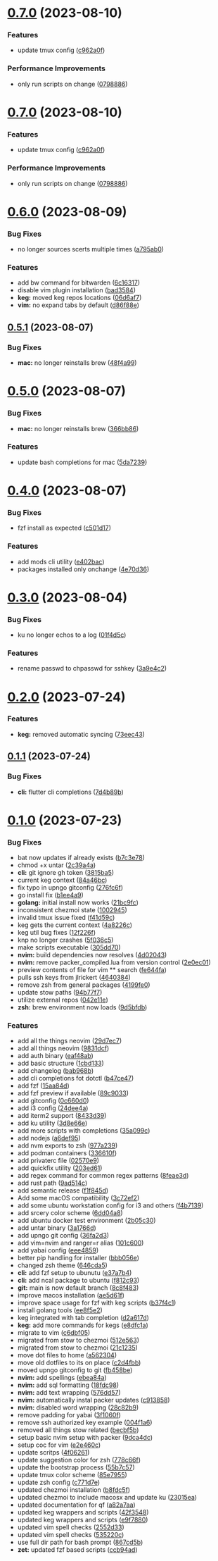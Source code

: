 # [0.7.0](https://github.com/jlrickert/dotfiles/compare/v0.6.0...v0.7.0) (2023-08-10)


### Features

* update tmux config ([c962a0f](https://github.com/jlrickert/dotfiles/commit/c962a0ffe31b09c248cd170f18778c67bd08e30a))


### Performance Improvements

* only run scripts on change ([0798886](https://github.com/jlrickert/dotfiles/commit/0798886b4fb424b965f19eb862d0318da0fd9088))

# [0.7.0](https://github.com/jlrickert/dotfiles/compare/v0.6.0...v0.7.0) (2023-08-10)


### Features

* update tmux config ([c962a0f](https://github.com/jlrickert/dotfiles/commit/c962a0ffe31b09c248cd170f18778c67bd08e30a))


### Performance Improvements

* only run scripts on change ([0798886](https://github.com/jlrickert/dotfiles/commit/0798886b4fb424b965f19eb862d0318da0fd9088))

# [0.6.0](https://github.com/jlrickert/dotfiles/compare/v0.5.1...v0.6.0) (2023-08-09)


### Bug Fixes

* no longer sources scerts multiple times ([a795ab0](https://github.com/jlrickert/dotfiles/commit/a795ab0ed159b8de901e26483389c8076d541c0d))


### Features

* add bw command for bitwarden ([6c16317](https://github.com/jlrickert/dotfiles/commit/6c163172424e980764def161a9abf081f1bb4416))
* disable vim plugin installation ([bad3584](https://github.com/jlrickert/dotfiles/commit/bad358456ff0bc20f6a5aa299111015d8b551871))
* **keg:** moved keg repos locations ([06d6af7](https://github.com/jlrickert/dotfiles/commit/06d6af701ef6abb6b270fc2e5850f9c8c30b4e8f))
* **vim:** no expand tabs by default ([d86f88e](https://github.com/jlrickert/dotfiles/commit/d86f88e1902b022fe7aa428b1894ae8ccab49483))

## [0.5.1](https://github.com/jlrickert/dotfiles/compare/v0.5.0...v0.5.1) (2023-08-07)


### Bug Fixes

* **mac:** no longer reinstalls brew ([48f4a99](https://github.com/jlrickert/dotfiles/commit/48f4a992fc531efdc694fb6dea9f5d8289dc6e2b))

# [0.5.0](https://github.com/jlrickert/dotfiles/compare/v0.4.0...v0.5.0) (2023-08-07)


### Bug Fixes

* **mac:** no longer reinstalls brew ([366bb86](https://github.com/jlrickert/dotfiles/commit/366bb8684f45eab817a03f866cb7aa5cd8ed2900))


### Features

* update bash completions for mac ([5da7239](https://github.com/jlrickert/dotfiles/commit/5da7239ec1a7645ad75aaeb55699b06f4ec22db4))

# [0.4.0](https://github.com/jlrickert/dotfiles/compare/v0.3.0...v0.4.0) (2023-08-07)


### Bug Fixes

* fzf install as expected ([c501d17](https://github.com/jlrickert/dotfiles/commit/c501d172b121eca72b968c1a760c441375a21972))


### Features

* add mods cli utility ([e402bac](https://github.com/jlrickert/dotfiles/commit/e402bac47e38464d0fa2fab7116bd1fe10ee491f))
* packages installed only onchange ([4e70d36](https://github.com/jlrickert/dotfiles/commit/4e70d361f05cbc93cd05827d2248e099b89fa8c9))

# [0.3.0](https://github.com/jlrickert/dotfiles/compare/v0.2.0...v0.3.0) (2023-08-04)


### Bug Fixes

* ku no longer echos to a log ([01f4d5c](https://github.com/jlrickert/dotfiles/commit/01f4d5c49f47cf76d58102a3ff8056ba0e047f88))


### Features

* rename passwd to chpasswd for sshkey ([3a9e4c2](https://github.com/jlrickert/dotfiles/commit/3a9e4c2877f127376c70915dd92d5783e229adc4))

# [0.2.0](https://github.com/jlrickert/dotfiles/compare/v0.1.1...v0.2.0) (2023-07-24)


### Features

* **keg:** removed automatic syncing ([73eec43](https://github.com/jlrickert/dotfiles/commit/73eec43f807388374fa0c37e035d55ad9183d299))

## [0.1.1](https://github.com/jlrickert/dotfiles/compare/v0.1.0...v0.1.1) (2023-07-24)


### Bug Fixes

* **cli:** flutter cli completions ([7d4b89b](https://github.com/jlrickert/dotfiles/commit/7d4b89b762286f482c1938d9200919dfb3667889))

# [0.1.0](https://github.com/jlrickert/dotfiles/compare/v0.0.2...v0.1.0) (2023-07-23)


### Bug Fixes

* bat now updates if already exists ([b7c3e78](https://github.com/jlrickert/dotfiles/commit/b7c3e78a25fd82ae9c9e6d7ad3152b8ff4df07f8))
* chmod +x untar ([2c39a4a](https://github.com/jlrickert/dotfiles/commit/2c39a4ac7f6cb5d707068ae2b911b0e9e2f7807b))
* **cli:** git ignore gh token ([3815ba5](https://github.com/jlrickert/dotfiles/commit/3815ba59294ba83b980a3b4b463451c60c594f39))
* current keg context ([84a46bc](https://github.com/jlrickert/dotfiles/commit/84a46bcbdf2b7bfa03791e822b586dd8b3a600d5))
* fix typo in upngo gitconfig ([276fc6f](https://github.com/jlrickert/dotfiles/commit/276fc6fdbf200dfafc8def3267bd212cd4d044b0))
* go install fix ([b1ee4a9](https://github.com/jlrickert/dotfiles/commit/b1ee4a982a917a65b7a3819aaece7e86a882fed2))
* **golang:** initial install now works ([21bc9fc](https://github.com/jlrickert/dotfiles/commit/21bc9fc1aa2f5d158104fc9950865e456e367c72))
* inconsistent chezmoi state ([1002945](https://github.com/jlrickert/dotfiles/commit/10029452d61ef6ccc0f35ba065396fc9027e42c5))
* invalid tmux issue fixed ([f41d59c](https://github.com/jlrickert/dotfiles/commit/f41d59c743b2612b9cc1ed9054b9a2010ac3893a))
* keg gets the current context ([4a8226c](https://github.com/jlrickert/dotfiles/commit/4a8226c1969446bae863262a4c8a280d37783e46))
* keg util bug fixes ([12f226f](https://github.com/jlrickert/dotfiles/commit/12f226f551186d69b9d0eff7a343446daa883ae0))
* knp no longer crashes ([5f036c5](https://github.com/jlrickert/dotfiles/commit/5f036c51bbcc8952107ed6890e7a5d747b3798d9))
* make scripts executable ([305dd70](https://github.com/jlrickert/dotfiles/commit/305dd700b99ddf076d439deb9861fc69b2e6c51e))
* **nvim:** build dependencies now resolves ([4d02043](https://github.com/jlrickert/dotfiles/commit/4d02043fb246ca9cef37dbb58cb2637bdb317638))
* **nvim:** remove packer_compiled.lua from version control ([2e0ec01](https://github.com/jlrickert/dotfiles/commit/2e0ec019267bcd61b9647706687058a3de372c20))
* preview contents of file for vim ** search ([fe644fa](https://github.com/jlrickert/dotfiles/commit/fe644fa43f562efc4303890e7552823602186253))
* pulls ssh keys from jlrickert ([4640384](https://github.com/jlrickert/dotfiles/commit/464038442087a1b3e0a2f6a62924f9f59e628dab))
* remove zsh from general packages ([4199fe0](https://github.com/jlrickert/dotfiles/commit/4199fe0c43a9b1a91d14ed17c6c3fdcee2f0e750))
* update stow paths ([94b77f7](https://github.com/jlrickert/dotfiles/commit/94b77f7d2e75b9148428a3ef3dc1e153380fc909))
* utilize external repos ([042e11e](https://github.com/jlrickert/dotfiles/commit/042e11ed57a296c0c46a30db34cde51206678b0a))
* **zsh:** brew environment now loads ([9d5bfdb](https://github.com/jlrickert/dotfiles/commit/9d5bfdbd29463dda798390e3f189af0c63ae0a06))


### Features

* add all the things neovim ([29d7ec7](https://github.com/jlrickert/dotfiles/commit/29d7ec76c99f5107b89a3dab0e0b39c2fe8d3243))
* add all things neovim ([9831dcf](https://github.com/jlrickert/dotfiles/commit/9831dcf12ec98b3db16386bd3d9eba0b5a26b057))
* add auth binary ([eaf48ab](https://github.com/jlrickert/dotfiles/commit/eaf48ab536aabd35a11c5ffa2b739dc82861f2b6))
* add basic structure ([1cbd133](https://github.com/jlrickert/dotfiles/commit/1cbd133ed89ddd01bbcda588d46d06f1e583ab09))
* add changelog ([bab968b](https://github.com/jlrickert/dotfiles/commit/bab968b646782257c50a678047ec0322124f3f0f))
* add cli completions fot dotctl ([b47ce47](https://github.com/jlrickert/dotfiles/commit/b47ce47f7eb5fab365a17f07fbab50c6887acb09))
* add fzf ([15aa84d](https://github.com/jlrickert/dotfiles/commit/15aa84dd32560fc4654e8dc9f66eec765ab9976c))
* add fzf preview if available ([89c9033](https://github.com/jlrickert/dotfiles/commit/89c9033295df86f05c5adfd9354295a56272909a))
* add gitconfig ([0c660d0](https://github.com/jlrickert/dotfiles/commit/0c660d0b623616170ec170ced152bf902f234df1))
* add i3 config ([24dee4a](https://github.com/jlrickert/dotfiles/commit/24dee4af6dd083a27908f76492f3cfa6f0a027f1))
* add iterm2 support ([8433d39](https://github.com/jlrickert/dotfiles/commit/8433d39f2b6a9e75e4757e9e995b57479b001d6a))
* add ku utility ([3d8e66e](https://github.com/jlrickert/dotfiles/commit/3d8e66ece0b5b580b610deb78bd6090325ab7420))
* add more scripts with completions ([35a099c](https://github.com/jlrickert/dotfiles/commit/35a099cbc114fba14b4498e292d63b1baa0000cf))
* add nodejs ([a6def95](https://github.com/jlrickert/dotfiles/commit/a6def957e49a9e75ca1b41ca2c5212e23a5b31ef))
* add nvm exports to zsh ([977a239](https://github.com/jlrickert/dotfiles/commit/977a239b8fff8c7e9f6189ff6457297662f4bb90))
* add podman containers ([336610f](https://github.com/jlrickert/dotfiles/commit/336610fa1d1580c35da254bf314ed5f941f3df22))
* add privaterc file ([02570e9](https://github.com/jlrickert/dotfiles/commit/02570e95ebe77a368754e78d6129aea941a113f3))
* add quickfix utility ([203ed61](https://github.com/jlrickert/dotfiles/commit/203ed6194f567dcacf3493e668296a3ec2755c75))
* add regex command for common regex patterns ([8feae3d](https://github.com/jlrickert/dotfiles/commit/8feae3dd48247ee5a9a1e28c0d65106efe5fc2f4))
* add rust path ([9ad514c](https://github.com/jlrickert/dotfiles/commit/9ad514c84c4111a4279f7dd9ffa7fb5070b16923))
* add semantic release ([f1f845d](https://github.com/jlrickert/dotfiles/commit/f1f845d0932a4a498562425c98a98d1adc641813))
* Add some macOS compatibility ([3c72ef2](https://github.com/jlrickert/dotfiles/commit/3c72ef2e0ccb9c46bf5e72e2b9ad481c6a4c5111))
* add some ubuntu workstation config for i3 and others ([f4b7139](https://github.com/jlrickert/dotfiles/commit/f4b713975d7b0ef3dd89b3b7f451d16800bf111a))
* add srcery color scheme ([6dd04a8](https://github.com/jlrickert/dotfiles/commit/6dd04a8dcd3bb84c3da23af00d09188c970d9a4e))
* add ubuntu docker test environment ([2b05c30](https://github.com/jlrickert/dotfiles/commit/2b05c308f7f8fada882d5110c9d7d37ec93a32d5))
* add untar binary ([3a1766d](https://github.com/jlrickert/dotfiles/commit/3a1766d1fc2b397568cd6257d562a0c5e1f098a1))
* add upngo git config ([36fa2d3](https://github.com/jlrickert/dotfiles/commit/36fa2d33d86e280e2186cb667672c2ca25aec028))
* add vim=nvim and ranger=r alias ([101c600](https://github.com/jlrickert/dotfiles/commit/101c600bc0a2335abac6de5fd0965cbd573183db))
* add yabai config ([eee4859](https://github.com/jlrickert/dotfiles/commit/eee48599cb62b8b2238652a5b12a6dcb8afcbe89))
* better pip handling for installer ([bbb056e](https://github.com/jlrickert/dotfiles/commit/bbb056e0f237c2c21d1e69e927a5da0bebaac2b4))
* changed zsh theme ([646cda5](https://github.com/jlrickert/dotfiles/commit/646cda5389c76f1236e23791e07b499e02fd2d5e))
* **cli:** add fzf setup to ubunutu ([e37a7b4](https://github.com/jlrickert/dotfiles/commit/e37a7b40d7e5a5d61e94fcf9542bb1d40d89ca0e))
* **cli:** add ncal package to ubuntu ([f812c93](https://github.com/jlrickert/dotfiles/commit/f812c93cc57c4612a557c12a9180d65dcd1bb8a1))
* **git:** main is now default branch ([8c8f483](https://github.com/jlrickert/dotfiles/commit/8c8f483614fe8ccefef639a47a3d8468af916382))
* improve macos installation ([ae5d61f](https://github.com/jlrickert/dotfiles/commit/ae5d61f22b7b72dee587606bda7a55f3568b628a))
* improve space usage for fzf with keg scripts ([b37f4c1](https://github.com/jlrickert/dotfiles/commit/b37f4c1b4c3912d327cf75b25ce8e358a18b5537))
* install golang tools ([ee8f5e2](https://github.com/jlrickert/dotfiles/commit/ee8f5e2018e310dc408ea80285cbe6c0d959ff1d))
* keg integrated with tab completion ([d2a617d](https://github.com/jlrickert/dotfiles/commit/d2a617deff34d0d01aab13804fb85643587e076c))
* **keg:** add more commands for kegs ([e8dfc1a](https://github.com/jlrickert/dotfiles/commit/e8dfc1ab7e6706eccd42814f5c45654c02685935))
* migrate to vim ([c6dbf05](https://github.com/jlrickert/dotfiles/commit/c6dbf052e0de97c7c0defe0c3e0a80f27e80dbd7))
* migrated from stow to chezmoi ([512e563](https://github.com/jlrickert/dotfiles/commit/512e563d703faa85dcbc9e4a5b198d46de4de88f))
* migrated from stow to chezmoi ([21c1235](https://github.com/jlrickert/dotfiles/commit/21c123515f20e5e7ff2f8150da53b31696e118b1))
* move dot files to home ([a562304](https://github.com/jlrickert/dotfiles/commit/a56230411f07577adb2fedc94709d0f4b43b0fa9))
* move old dotfiles to its on place ([c2d4fbb](https://github.com/jlrickert/dotfiles/commit/c2d4fbb62c6297aa286454345cc97f97968e9263))
* moved upngo gitconfig to git ([fb458be](https://github.com/jlrickert/dotfiles/commit/fb458bed5cf1dfeefe7356a380584826b685a0b3))
* **nvim:** add spellings ([ebea84a](https://github.com/jlrickert/dotfiles/commit/ebea84a58d14c5d593f15ff8b699b8bfe856ca1e))
* **nvim:** add sql formatting ([18fdc98](https://github.com/jlrickert/dotfiles/commit/18fdc98c982bcb753663eb1704f7d985bfe7919d))
* **nvim:** add text wrapping ([576dd57](https://github.com/jlrickert/dotfiles/commit/576dd570faf614402188b3e7227239a8300b0c40))
* **nvim:** automatically instal packer updates ([c913858](https://github.com/jlrickert/dotfiles/commit/c91385877008b22074154710f58589e8dacc1c82))
* **nvim:** disabled word wrapping ([28c82b9](https://github.com/jlrickert/dotfiles/commit/28c82b935dc5dc64ba134a9b1a92964f37b9504c))
* remove padding for yabai ([3f1060f](https://github.com/jlrickert/dotfiles/commit/3f1060fc4ccf5f76e0a9eef22e46047428be11f8))
* remove ssh authorized key example ([004f1a6](https://github.com/jlrickert/dotfiles/commit/004f1a6b1af31bb78decdd1ecde13c409f3d6d69))
* removed all things stow related ([becbf5b](https://github.com/jlrickert/dotfiles/commit/becbf5b1f5a5d16c0cef6ca050703d84b18aafb1))
* setup basic nvim setup with packer ([9dca4dc](https://github.com/jlrickert/dotfiles/commit/9dca4dcd5724e503139b2f254d20bfeef8d32b79))
* setup coc for vim ([e2e460c](https://github.com/jlrickert/dotfiles/commit/e2e460c11eacba4cd72148cf038c1d3732c13103))
* update scritps ([4f06261](https://github.com/jlrickert/dotfiles/commit/4f06261a8839996d7e6b491ae213a4aed3760605))
* update suggestion color for zsh ([778c66f](https://github.com/jlrickert/dotfiles/commit/778c66f6492255e13175ad31322b65b7dd53ea4b))
* update the bootstrap process ([55b7c57](https://github.com/jlrickert/dotfiles/commit/55b7c5750a8ea8bd58639c17db411f06a1fc5ee0))
* update tmux color scheme ([85e7955](https://github.com/jlrickert/dotfiles/commit/85e795506f589f7134f6ea2bdc281599316e9413))
* update zsh config ([c771d7e](https://github.com/jlrickert/dotfiles/commit/c771d7e1811a006677ebc637575865041daf0ecb))
* updated chezmoi installation ([b8fdc5f](https://github.com/jlrickert/dotfiles/commit/b8fdc5fd6d86a2f192a5a4b5bf191d90ffc17b35))
* updated chezmoi to include macosx and update ku ([23015ea](https://github.com/jlrickert/dotfiles/commit/23015eab461dba66d43e0d707aa6b3907a2f9c5f))
* updated documentation for qf ([a82a7aa](https://github.com/jlrickert/dotfiles/commit/a82a7aac20adb5214cc7f0e3f38b587f305aec71))
* updated keg wrappers and scripts ([42f3548](https://github.com/jlrickert/dotfiles/commit/42f354822f2df3a8e7ae6e87202f00ed79378e0c))
* updated keg wrappers and scripts ([e9f7880](https://github.com/jlrickert/dotfiles/commit/e9f78807c2d812b6d794036b7b150b3336c3f66f))
* updated vim spell checks ([2552d33](https://github.com/jlrickert/dotfiles/commit/2552d33324eba810b4cc382f3771ab4dfbe79029))
* updated vim spell checks ([535220c](https://github.com/jlrickert/dotfiles/commit/535220cd3da225519c3a16f373872724a7dd1bbb))
* use full dir path for bash prompt ([867cd5b](https://github.com/jlrickert/dotfiles/commit/867cd5b785622305bb50c5566c03e6451a2a6b88))
* **zet:** updated fzf based scripts ([ccb94ad](https://github.com/jlrickert/dotfiles/commit/ccb94ad9230aecc4988ed30dd7b800719856dff7))
